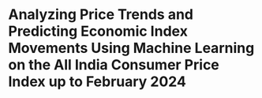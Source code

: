 # Analyzing Price Trends and Predicting Economic Index Movements Using Machine Learning on the All India Consumer Price Index  up to February 2024
